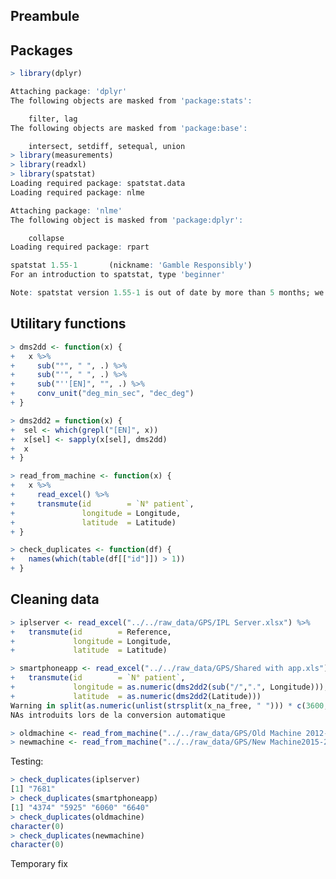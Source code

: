 
<!--
IMAGES:
Insert them with: ![alt text](image.png)
You can also resize them if needed: convert image.png -resize 50% image.png
If you want to center the image, go through HTML code:
<div style="text-align:center"><img src ="image.png"/></div>

REFERENCES:
For references: Put all the bibTeX references in the file "references.bib"
in the current folder and cite the references as @key or [@key] in the text.
Uncomment the bibliography field in the above header and put a "References"
title wherever you want to display the reference list.
-->
Preambule
---------

Packages
--------

``` r
> library(dplyr)

Attaching package: 'dplyr'
The following objects are masked from 'package:stats':

    filter, lag
The following objects are masked from 'package:base':

    intersect, setdiff, setequal, union
> library(measurements)
> library(readxl)
> library(spatstat)
Loading required package: spatstat.data
Loading required package: nlme

Attaching package: 'nlme'
The following object is masked from 'package:dplyr':

    collapse
Loading required package: rpart

spatstat 1.55-1       (nickname: 'Gamble Responsibly') 
For an introduction to spatstat, type 'beginner' 

Note: spatstat version 1.55-1 is out of date by more than 5 months; we recommend upgrading to the latest version.
```

Utilitary functions
-------------------

``` r
> dms2dd <- function(x) {
+   x %>%
+     sub("°", " ", .) %>%
+     sub("'", " ", .) %>%
+     sub("''[EN]", "", .) %>%
+     conv_unit("deg_min_sec", "dec_deg")
+ }
```

``` r
> dms2dd2 = function(x) {
+  sel <- which(grepl("[EN]", x))
+  x[sel] <- sapply(x[sel], dms2dd)
+  x
+ }
```

``` r
> read_from_machine <- function(x) {
+   x %>%
+     read_excel() %>%
+     transmute(id        = `N° patient`,
+               longitude = Longitude,
+               latitude  = Latitude)
+ }
```

``` r
> check_duplicates <- function(df) {
+   names(which(table(df[["id"]]) > 1))
+ }
```

Cleaning data
-------------

``` r
> iplserver <- read_excel("../../raw_data/GPS/IPL Server.xlsx") %>% 
+   transmute(id        = Reference,
+             longitude = Longitude,
+             latitude  = Latitude)
```

``` r
> smartphoneapp <- read_excel("../../raw_data/GPS/Shared with app.xls") %>% 
+   transmute(id        = `N° patient`,
+             longitude = as.numeric(dms2dd2(sub("/",".", Longitude))),
+             latitude  = as.numeric(dms2dd2(Latitude)))
Warning in split(as.numeric(unlist(strsplit(x_na_free, " "))) * c(3600, :
NAs introduits lors de la conversion automatique
```

``` r
> oldmachine <- read_from_machine("../../raw_data/GPS/Old Machine 2012-2015.xls")
> newmachine <- read_from_machine("../../raw_data/GPS/New Machine2015-2018.xls")
```

Testing:

``` r
> check_duplicates(iplserver)
[1] "7681"
> check_duplicates(smartphoneapp)
[1] "4374" "5925" "6060" "6640"
> check_duplicates(oldmachine)
character(0)
> check_duplicates(newmachine)
character(0)
```

Temporary fix

